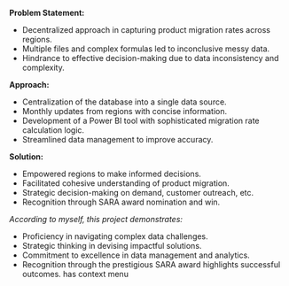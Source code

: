 **Problem Statement:**
- Decentralized approach in capturing product migration rates across regions.
- Multiple files and complex formulas led to inconclusive messy data.
- Hindrance to effective decision-making due to data inconsistency and complexity.
 
**Approach:**
- Centralization of the database into a single data source.
- Monthly updates from regions with concise information.
- Development of a Power BI tool with sophisticated migration rate calculation logic.
- Streamlined data management to improve accuracy.
 
**Solution:**
- Empowered regions to make informed decisions.
- Facilitated cohesive understanding of product migration.
- Strategic decision-making on demand, customer outreach, etc.
- Recognition through SARA award nomination and win.
 
*According to myself, this project demonstrates:*
- Proficiency in navigating complex data challenges.
- Strategic thinking in devising impactful solutions.
- Commitment to excellence in data management and analytics.
- Recognition through the prestigious SARA award highlights successful outcomes.
has context menu
